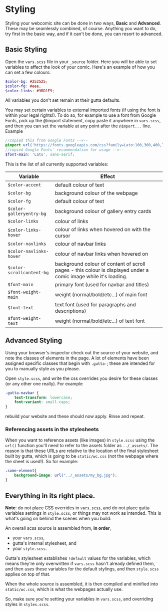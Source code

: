 # Styling

Styling your webcomic site can be done in two ways, **Basic** and **Advanced**. These may be seamlessly combined, of course. Anything you want to do, try first in the basic way, and if it can't be done, you can resort to advanced.

## Basic Styling

Open the `vars.scss` file in your `_source` folder. Here you will be able to set variables to affect the look of your comic. Here's an example of how you can set a few colours:

```scss
$color-bg: #252525;
$color-fg: #eee;
$color-links: #3BD1E9;
```

All variables you don't set remain at their gutta defaults.

You may set certain variables to external imported fonts (if using the font is within your legal rights!). To do so, for example to use a font from Google Fonts, pick up the @import statement, copy paste it anywhere in `vars.scss`, and then you can set the variable at any point after the `@import...` line. Example

```scss
//copied this from Google Fonts --v--
@import url('https://fonts.googleapis.com/css?family=Lato:100,300,400,700|Source+Sans+Pro:300,400,600,700&display=swap');
//copied Google Fonts' recommendation for usage --v--
$font-main: 'Lato', sans-serif;
```

This is the list of all currently supported variables:

| Variable | Effect |
| -- | -- |
| `$color-accent` | default colour of text |
| `$color-bg` | background colour of the webpage |
| `$color-fg` | default colour of text |
| `$color-galleryentry-bg` | background colour of gallery entry cards |
| `$color-links` | colour of links |
| `$color-links-hover` | colour of links when hovered on with the cursor |
| `$color-navlinks` | colour of navbar links |
| `$color-navlinks-hover` | colour of navbar links when hovered on |
| `$color-scrollcontent-bg` | background colour of content of scroll pages - this colour is displayed under a comic image while it's loading. |
| `$font-main` | primary font (used for navbar and titles) |
| `$font-weight-main` | weight (normal/bold/etc...) of main font|
| `$font-text` | text font (used for paragraphs and descriptions) |
| `$font-weight-text` | weight (normal/bold/etc...) of text font|

## Advanced Styling

Using your browser's inspector check out the source of your website, and note the classes of elements in the page. A lot of elements have been assigned specific classes that begin with `.gutta-`; these are intended for you to manually style as you please.

Open `style.scss`, and write the css overrides you desire for these classes (or any other one really). For example

```scss
.gutta-navbar {
    text-transform: lowercase;
    font-variant: small-caps;
}
```

rebuild your website and these should now apply. Rinse and repeat.

### Referencing assets in the stylesheets

When you want to reference assets (like images) in `style.scss` using the `url()` function you'll need to refer to the assets folder as `../_assets/`. The reason is that these URLs are relative to the location of the final stylesheet built by gutta, which is going to be `static/wc.css` (not the webpage where the sheet is used!). So for example:

```scss
.some-element{
    background-image: url("../_assets/my_bg.jpg");
}
```

## Everything in its right place.

**Note**: do not place CSS overrides in `vars.scss`, and do not place gutta variables settings in `style.scss`, or things may not work as intended. This is what's going on behind the scenes when you build:

An overall scss source is assembled from, **in order**, 
* your `vars.scss`, 
* gutta's internal stylesheet, and 
* your `style.scss`. 

Gutta's stylesheet establishes `!default` values for the variables, which means they're only overwritten if `vars.scss` hasn't already defined them, and then *uses* these variables for the default stylings, and then `style.scss` applies on top of that. 

When the whole source is assembled, it is then compiled and minified into `static/wc.css`, which is what the webpages actually use.

So, make sure you're setting your variables in `vars.scss`, and overriding styles in `styles.scss`.
